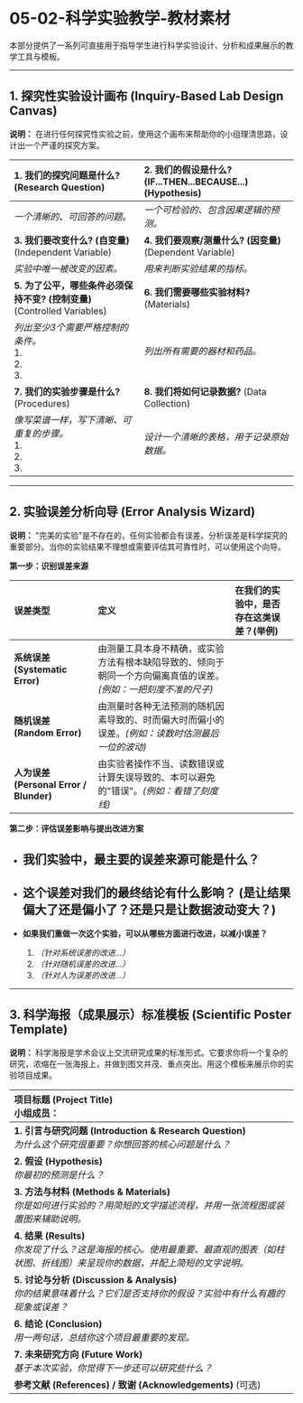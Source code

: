 # 05-02-科学实验教学-教材素材

本部分提供了一系列可直接用于指导学生进行科学实验设计、分析和成果展示的教学工具与模板。

---

## 1. 探究性实验设计画布 (Inquiry-Based Lab Design Canvas)

**说明：** 在进行任何探究性实验之前，使用这个画布来帮助你的小组理清思路，设计出一个严谨的探究方案。

| **1. 我们的探究问题是什么?** (Research Question) | **2. 我们的假设是什么? (IF...THEN...BECAUSE...)** (Hypothesis) |
| :--- | :--- |
| *一个清晰的、可回答的问题。* | *一个可检验的、包含因果逻辑的预测。* |
| **3. 我们要改变什么? (自变量)** (Independent Variable) | **4. 我们要观察/测量什么? (因变量)** (Dependent Variable) |
| *实验中唯一被改变的因素。* | *用来判断实验结果的指标。* |
| **5. 为了公平，哪些条件必须保持不变? (控制变量)** (Controlled Variables) | **6. 我们需要哪些实验材料?** (Materials) |
| *列出至少3个需要严格控制的条件。* <br> 1. <br> 2. <br> 3. | *列出所有需要的器材和药品。* |
| **7. 我们的实验步骤是什么?** (Procedures) | **8. 我们将如何记录数据?** (Data Collection) |
| *像写菜谱一样，写下清晰、可重复的步骤。*<br> 1. <br> 2. <br> 3. | *设计一个清晰的表格，用于记录原始数据。* |

---

## 2. 实验误差分析向导 (Error Analysis Wizard)

**说明：** "完美的实验"是不存在的，任何实验都会有误差。分析误差是科学探究的重要部分。当你的实验结果不理想或需要评估其可靠性时，可以使用这个向导。

**第一步：识别误差来源**

| **误差类型** | **定义** | **在我们的实验中，是否存在这类误差？(举例)** |
| :--- | :--- | :--- |
| **系统误差 (Systematic Error)** | 由测量工具本身不精确，或实验方法有根本缺陷导致的、倾向于朝同一个方向偏离真值的误差。*(例如：一把刻度不准的尺子)* | |
| **随机误差 (Random Error)** | 由测量时各种无法预测的随机因素导致的、时而偏大时而偏小的误差。*(例如：读数时估测最后一位的波动)* | |
| **人为误差 (Personal Error / Blunder)** | 由实验者操作不当、读数错误或计算失误导致的、本可以避免的"错误"。*(例如：看错了刻度线)* | |

**第二步：评估误差影响与提出改进方案**

- **我们实验中，最主要的误差来源可能是什么？**
    -

- **这个误差对我们的最终结论有什么影响？** (是让结果偏大了还是偏小了？还是只是让数据波动变大？)
    -

- **如果我们重做一次这个实验，可以从哪些方面进行改进，以减小误差？**
    1. *（针对系统误差的改进...）*
    2. *（针对随机误差的改进...）*
    3. *（针对人为误差的改进...）*

---

## 3. 科学海报（成果展示）标准模板 (Scientific Poster Template)

**说明：** 科学海报是学术会议上交流研究成果的标准形式。它要求你将一个复杂的研究，浓缩在一张海报上，并做到图文并茂、重点突出。用这个模板来展示你的实验项目成果。

| **项目标题 (Project Title)**<br>小组成员： |
| :--- |
| **1. 引言与研究问题 (Introduction & Research Question)**<br> *为什么这个研究很重要？你想回答的核心问题是什么？* |
| **2. 假设 (Hypothesis)**<br> *你最初的预测是什么？* |
| **3. 方法与材料 (Methods & Materials)**<br> *你是如何进行实验的？用简短的文字描述流程，并用一张流程图或装置图来辅助说明。* |
| **4. 结果 (Results)**<br> *你发现了什么？这是海报的核心。使用最重要、最直观的图表（如柱状图、折线图）来呈现你的数据，并配上简短的文字说明。* |
| **5. 讨论与分析 (Discussion & Analysis)**<br> *你的结果意味着什么？它们是否支持你的假设？实验中有什么有趣的现象或误差？* |
| **6. 结论 (Conclusion)**<br> *用一两句话，总结你这个项目最重要的发现。* |
| **7. 未来研究方向 (Future Work)**<br> *基于本次实验，你觉得下一步还可以研究些什么？* |
| **参考文献 (References) / 致谢 (Acknowledgements)** (可选) |
